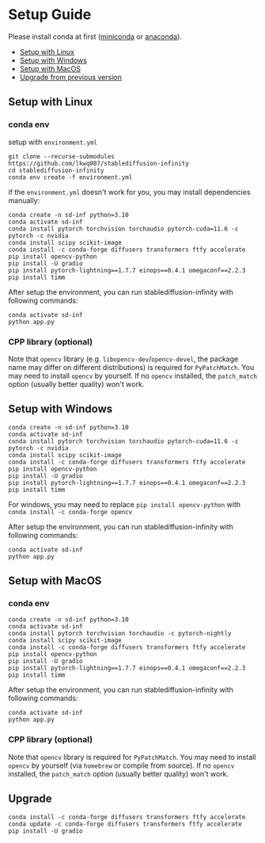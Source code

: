 # Setup Guide

Please install conda at first ([miniconda](https://docs.conda.io/en/latest/miniconda.html) or [anaconda](https://docs.anaconda.com/anaconda/install/)). 

- [Setup with Linux](#linux)
- [Setup with Windows](#windows)
- [Setup with MacOS](#macos)
- [Upgrade from previous version](#upgrade)

## Setup with Linux <a name="linux"></a>

### conda env
setup with `environment.yml`
```
git clone --recurse-submodules https://github.com/lkwq007/stablediffusion-infinity
cd stablediffusion-infinity
conda env create -f environment.yml
```

if the `environment.yml` doesn't work for you, you may install dependencies manually: 
```
conda create -n sd-inf python=3.10
conda activate sd-inf
conda install pytorch torchvision torchaudio pytorch-cuda=11.6 -c pytorch -c nvidia
conda install scipy scikit-image
conda install -c conda-forge diffusers transformers ftfy accelerate
pip install opencv-python
pip install -U gradio
pip install pytorch-lightning==1.7.7 einops==0.4.1 omegaconf==2.2.3
pip install timm
```

After setup the environment, you can run stablediffusion-infinity with following commands:
```
conda activate sd-inf
python app.py
```

### CPP library (optional)

Note that `opencv` library (e.g. `libopencv-dev`/`opencv-devel`, the package name may differ on different distributions) is required for `PyPatchMatch`. You may need to install `opencv` by yourself. If no `opencv` installed, the `patch_match` option (usually better quality) won't work. 

## Setup with Windows <a name="windows"></a>


```
conda create -n sd-inf python=3.10
conda activate sd-inf
conda install pytorch torchvision torchaudio pytorch-cuda=11.6 -c pytorch -c nvidia
conda install scipy scikit-image
conda install -c conda-forge diffusers transformers ftfy accelerate
pip install opencv-python
pip install -U gradio
pip install pytorch-lightning==1.7.7 einops==0.4.1 omegaconf==2.2.3
pip install timm
```

For windows, you may need to replace `pip install opencv-python` with `conda install -c conda-forge opencv`

After setup the environment, you can run stablediffusion-infinity with following commands:
```
conda activate sd-inf
python app.py
```
## Setup with MacOS <a name="macos"></a>

### conda env
```
conda create -n sd-inf python=3.10
conda activate sd-inf
conda install pytorch torchvision torchaudio -c pytorch-nightly
conda install scipy scikit-image
conda install -c conda-forge diffusers transformers ftfy accelerate
pip install opencv-python
pip install -U gradio
pip install pytorch-lightning==1.7.7 einops==0.4.1 omegaconf==2.2.3
pip install timm
```

After setup the environment, you can run stablediffusion-infinity with following commands:
```
conda activate sd-inf
python app.py
```
### CPP library (optional)

Note that `opencv` library is required for `PyPatchMatch`. You may need to install `opencv` by yourself (via `homebrew` or compile from source). If no `opencv` installed, the `patch_match` option (usually better quality) won't work. 

## Upgrade <a name="upgrade"></a>

```
conda install -c conda-forge diffusers transformers ftfy accelerate
conda update -c conda-forge diffusers transformers ftfy accelerate
pip install -U gradio
```